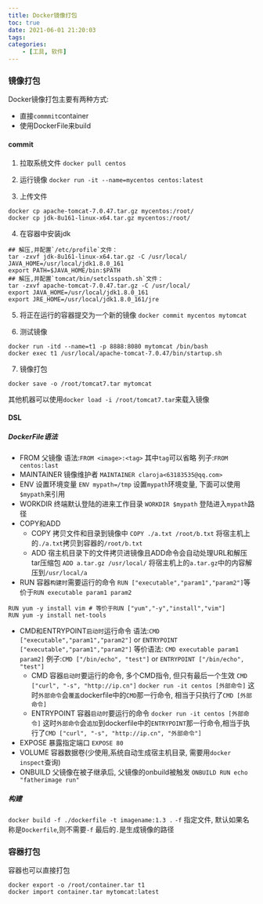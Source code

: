 ```yaml
---
title: Docker镜像打包
toc: true
date: 2021-06-01 21:20:03
tags:
categories:
    - [工具, 软件]
---
```

### 镜像打包
Docker镜像打包主要有两种方式:
- 直接`commmit`container
- 使用DockerFile来build
<!--more-->
#### commit
1. 拉取系统文件
`docker pull centos`

2. 运行镜像
`docker run ‐it ‐‐name=mycentos centos:latest`

3. 上传文件
```shell
docker cp apache‐tomcat‐7.0.47.tar.gz mycentos:/root/
docker cp jdk‐8u161‐linux‐x64.tar.gz mycentos:/root/
```

4. 在容器中安装jdk
```shell
## 解压,并配置`/etc/profile`文件：
tar ‐zxvf jdk‐8u161‐linux‐x64.tar.gz ‐C /usr/local/
JAVA_HOME=/usr/local/jdk1.8.0_161
export PATH=$JAVA_HOME/bin:$PATH
## 解压,并配置`tomcat/bin/setclsspath.sh`文件：
tar ‐zxvf apache‐tomcat‐7.0.47.tar.gz ‐C /usr/local/
export JAVA_HOME=/usr/local/jdk1.8.0_161
export JRE_HOME=/usr/local/jdk1.8.0_161/jre
```
5. 将正在运行的容器提交为一个新的镜像
`docker commit mycentos mytomcat`

6. 测试镜像
```shell
docker run ‐itd ‐‐name=t1 ‐p 8888:8080 mytomcat /bin/bash
docker exec t1 /usr/local/apache‐tomcat‐7.0.47/bin/startup.sh
```

7. 镜像打包
```shell
docker save ‐o /root/tomcat7.tar mytomcat
```
其他机器可以使用`docker load ‐i /root/tomcat7.tar`来载入镜像


#### DSL
##### DockerFile语法
- FROM 父镜像
语法:`FROM <image>:<tag>` 其中`tag`可以省略
列子:`FROM centos:last`
- MAINTAINER 镜像维护者
`MAINTAINER claroja<63183535@qq.com>`
- ENV 设置环境变量
`ENV mypath=/tmp` 设置`mypath`环境变量, 下面可以使用`$mypath`来引用
- WORKDIR 终端默认登陆的进来工作目录
`WORKDIR $mypath` 登陆进入`mypath`路径
- COPY和ADD
    - COPY 拷贝文件和目录到镜像中
    `COPY ./a.txt /root/b.txt` 将宿主机上的`./a.txt`拷贝到容器的`/root/b.txt`
    - ADD 宿主机目录下的文件拷贝进镜像且ADD命令会自动处理URL和解压tar压缩包
    `ADD a.tar.gz /usr/local/` 将宿主机上的`a.tar.gz`中的内容解压到`/usr/local/a`
- RUN 容器`构建时`需要运行的命令
`RUN ["executable","param1","param2"]`等价于`RUN executable param1 param2`
```shell
RUN yum -y install vim # 等价于RUN ["yum","-y","install","vim"]
RUN yum -y install net-tools
```
- CMD和ENTRYPOINT`启动时`运行命令
    语法:`CMD ["executable","param1","param2"]` or `ENTRYPOINT ["executable","param1","param2"]`
    等价语法: `CMD executable param1 param2]`
    例子:`CMD ["/bin/echo", "test"]` or `ENTRYPOINT ["/bin/echo", "test"]`
    - CMD 容器`启动时`要运行的命令, 多个CMD指令, 但只有最后一个生效
    `CMD ["curl", "-s", "http://ip.cn"]`
    `docker run -it centos [外部命令]` 这时`外部命令`会`覆盖`dockerfile中的`CMD`那一行命令, 相当于只执行了`CMD [外部命令]`
    - ENTRYPOINT 容器`启动时`要运行的命令
    `docker run -it centos [外部命令]` 这时`外部命令`会`追加`到dockerfile中的`ENTRYPOINT`那一行命令,相当于执行了`CMD ["curl", "-s", "http://ip.cn", "外部命令"]`
- EXPOSE 暴露指定端口
`EXPOSE 80`
- VOLUME 容器数据卷(少使用,系统自动生成宿主机目录, 需要用`docker inspect`查询)
- ONBUILD 父镜像在被子继承后, 父镜像的onbuild被触发
`ONBUILD RUN echo "fatherimage run"`


##### 构建
`docker build -f ./dockerfile -t imagename:1.3 .`
`-f` 指定文件, 默认如果名称是`Dockerfile`,则不需要`-f`
最后的`.`是生成镜像的路径



### 容器打包
容器也可以直接打包
```shell
docker export ‐o /root/container.tar t1
docker import container.tar mytomcat:latest
```

